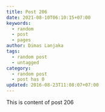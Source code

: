 ```yaml
---
title: Post 206
date: 2021-08-10T06:10:15+07:00
keywords:
  - random
  - post
  - pages
author: Dimas Lanjaka
tags:
  - random post
  - untagged
category:
  - random post
  - post has 0
updated: 2016-08-23T11:08:07+07:00
---
```

This is content of post 206